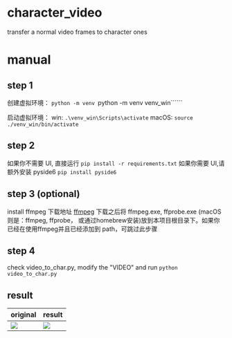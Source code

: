 # character_video
 transfer a normal video frames to character ones 

# manual
## step 1
创建虚拟环境：
```python -m venv ```python -m venv venv_win``````

启动虚拟环境：
win: ```.\venv_win\Scripts\activate```
macOS: ```source ./venv_win/bin/activate```

## step 2
如果你不需要 UI, 直接运行
```pip install -r requirements.txt```
如果你需要 UI,请额外安装 pyside6
```pip install pyside6```

## step 3 (optional)
install ffmpeg
下载地址 [ffmpeg](https://www.ffmpeg.org/download.html) 下载之后将 ffmpeg.exe, ffprobe.exe (macOS则是：ffmpeg, ffprobe， 或通过homebrew安装)放到本项目根目录下。如果你已经在使用ffmpeg并且已经添加到 path，可跳过此步骤

## step 4
check video_to_char.py, modify the "VIDEO" and run ```python video_to_char.py ```

## result
| original| result |
|----------|----------|
| ![](https://github.com/craii/character_video/blob/main/original.png)|![](https://github.com/craii/character_video/blob/main/result.png) |
